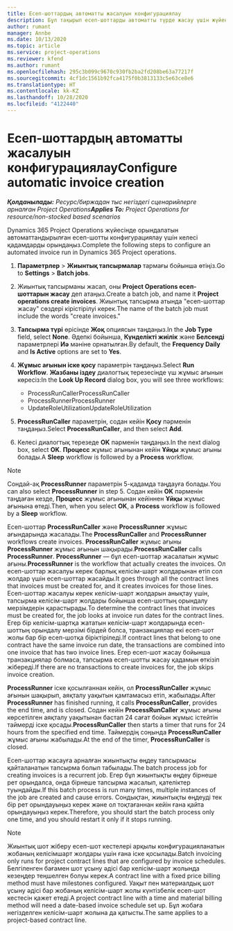 ```yaml
---
title: Есеп-шоттардың автоматты жасалуын конфигурациялау
description: Бұл тақырып есеп-шоттарды автоматты түрде жасау үшін жүйені конфигурациялау жолдары туралы ақпарат береді.
author: rumant
manager: Annbe
ms.date: 10/13/2020
ms.topic: article
ms.service: project-operations
ms.reviewer: kfend
ms.author: rumant
ms.openlocfilehash: 295c3b099c9670c930fb2ba2fd208be63a77217f
ms.sourcegitcommit: 4cf1dc1561b92fca4175f0b3813133c5e63ce8e6
ms.translationtype: HT
ms.contentlocale: kk-KZ
ms.lasthandoff: 10/28/2020
ms.locfileid: "4122440"
---
```

# <a name="configure-automatic-invoice-creation"></a><span data-ttu-id="c6064-103">Есеп-шоттардың автоматты жасалуын конфигурациялау</span><span class="sxs-lookup"><span data-stu-id="c6064-103">Configure automatic invoice creation</span></span>

<span data-ttu-id="c6064-104">_**Қолданылады:** Ресурс/биржадан тыс негіздегі сценарийлерге арналған Project Operations_</span><span class="sxs-lookup"><span data-stu-id="c6064-104">_**Applies To:** Project Operations for resource/non-stocked based scenarios_</span></span>


<span data-ttu-id="c6064-105">Dynamics 365 Project Operations жүйесінде орындалатын автоматтандырылған есеп-шотты конфигурациялау үшін келесі қадамдарды орындаңыз.</span><span class="sxs-lookup"><span data-stu-id="c6064-105">Complete the following steps to configure an automated invoice run in Dynamics 365 Project operations.</span></span>

1. <span data-ttu-id="c6064-106">**Параметрлер** > **Жиынтық тапсырмалар** тармағы бойынша өтіңіз.</span><span class="sxs-lookup"><span data-stu-id="c6064-106">Go to **Settings** > **Batch jobs**.</span></span>
2. <span data-ttu-id="c6064-107">Жиынтық тапсырманы жасап, оны **Project Оperations есеп-шоттарын жасау** деп атаңыз.</span><span class="sxs-lookup"><span data-stu-id="c6064-107">Create a batch job, and name it **Project operations create invoices**.</span></span> <span data-ttu-id="c6064-108">Жиынтық тапсырма атында "есеп-шоттар жасау" сөздері кірістірілуі керек.</span><span class="sxs-lookup"><span data-stu-id="c6064-108">The name of the batch job must include the words "create invoices."</span></span>
3. <span data-ttu-id="c6064-109">**Тапсырма түрі** өрісінде **Жоқ** опциясын таңдаңыз.</span><span class="sxs-lookup"><span data-stu-id="c6064-109">In the **Job Type** field, select **None**.</span></span> <span data-ttu-id="c6064-110">Әдепкі бойынша, **Күнделікті жиілік** және **Белсенді** параметрлері **Иә** мәніне орнатылған.</span><span class="sxs-lookup"><span data-stu-id="c6064-110">By default, the **Frequency Daily** and **Is Active** options are set to **Yes**.</span></span>
4. <span data-ttu-id="c6064-111">**Жұмыс ағынын іске қосу** параметрін таңдаңыз.</span><span class="sxs-lookup"><span data-stu-id="c6064-111">Select **Run Workflow**.</span></span> <span data-ttu-id="c6064-112">**Жазбаны іздеу** диалогтық терезесінде үш жұмыс ағынын көресіз:</span><span class="sxs-lookup"><span data-stu-id="c6064-112">In the **Look Up Record** dialog box, you will see three workflows:</span></span>

    - <span data-ttu-id="c6064-113">ProcessRunCaller</span><span class="sxs-lookup"><span data-stu-id="c6064-113">ProcessRunCaller</span></span>
    - <span data-ttu-id="c6064-114">ProcessRunner</span><span class="sxs-lookup"><span data-stu-id="c6064-114">ProcessRunner</span></span>
    - <span data-ttu-id="c6064-115">UpdateRoleUtilization</span><span class="sxs-lookup"><span data-stu-id="c6064-115">UpdateRoleUtilization</span></span>

5. <span data-ttu-id="c6064-116">**ProcessRunCaller** параметрін, содан кейін **Қосу** пәрменін таңдаңыз.</span><span class="sxs-lookup"><span data-stu-id="c6064-116">Select **ProcessRunCaller**, and then select **Add**.</span></span>
6. <span data-ttu-id="c6064-117">Келесі диалогтық терезеде **OK** пәрменін таңдаңыз.</span><span class="sxs-lookup"><span data-stu-id="c6064-117">In the next dialog box, select **OK**.</span></span> <span data-ttu-id="c6064-118">**Процесс** жұмыс ағынынан кейін **Ұйқы** жұмыс ағыны болады.</span><span class="sxs-lookup"><span data-stu-id="c6064-118">A **Sleep** workflow is followed by a **Process** workflow.</span></span>

  > [!NOTE]
  > <span data-ttu-id="c6064-119">Сондай-ақ **ProcessRunner** параметрін 5-қадамда таңдауға болады.</span><span class="sxs-lookup"><span data-stu-id="c6064-119">You can also select **ProcessRunner** in step 5.</span></span> <span data-ttu-id="c6064-120">Содан кейін **OK** пәрменін таңдаған кезде, **Процесс** жұмыс ағынынан кейіннен **Ұйқы** жұмыс ағынына өтеді.</span><span class="sxs-lookup"><span data-stu-id="c6064-120">Then, when you select **OK**, a **Process** workflow is followed by a **Sleep** workflow.</span></span>

<span data-ttu-id="c6064-121">Есеп-шоттар **ProcessRunCaller** және **ProcessRunner** жұмыс ағындарында жасалады.</span><span class="sxs-lookup"><span data-stu-id="c6064-121">The **ProcessRunCaller** and **ProcessRunner** workflows create invoices.</span></span> <span data-ttu-id="c6064-122">**ProcessRunCaller** жұмыс ағыны **ProcessRunner** жұмыс ағынын шақырады.</span><span class="sxs-lookup"><span data-stu-id="c6064-122">**ProcessRunCaller** calls **ProcessRunner**.</span></span> <span data-ttu-id="c6064-123">**ProcessRunner** — бұл есеп-шоттар жасалатын жұмыс ағыны.</span><span class="sxs-lookup"><span data-stu-id="c6064-123">**ProcessRunner** is the workflow that actually creates the invoices.</span></span> <span data-ttu-id="c6064-124">Ол есеп-шоттар жасалуы керек барлық келісім-шарт жолдарынан өтіп сол жолдар үшін есеп-шоттар жасайды.</span><span class="sxs-lookup"><span data-stu-id="c6064-124">It goes through all the contract lines that invoices must be created for, and it creates invoices for those lines.</span></span> <span data-ttu-id="c6064-125">Есеп-шоттар жасалуы керек келісім-шарт жолдарын анықтау үшін, тапсырма келісім-шарт жолдары бойынша есеп-шоттың орындалу мерзімдерін қарастырады.</span><span class="sxs-lookup"><span data-stu-id="c6064-125">To determine the contract lines that invoices must be created for, the job looks at invoice run dates for the contract lines.</span></span> <span data-ttu-id="c6064-126">Егер бір келісім-шартқа жататын келісім-шарт жолдарында есеп-шоттың орындалу мерзімі бірдей болса, транзакциялар екі есеп-шот жолы бар бір есеп-шотқа біріктіріледі.</span><span class="sxs-lookup"><span data-stu-id="c6064-126">If contract lines that belong to one contract have the same invoice run date, the transactions are combined into one invoice that has two invoice lines.</span></span> <span data-ttu-id="c6064-127">Егер есеп-шот жасау бойынша транзакциялар болмаса, тапсырма есеп-шотты жасау қадамын өткізіп жібереді.</span><span class="sxs-lookup"><span data-stu-id="c6064-127">If there are no transactions to create invoices for, the job skips invoice creation.</span></span>

<span data-ttu-id="c6064-128">**ProcessRunner** іске қосылғаннан кейін, ол **ProcessRunCaller** жұмыс ағынын шақырып, аяқталу уақытын қамтамасыз етіп, жабылады.</span><span class="sxs-lookup"><span data-stu-id="c6064-128">After **ProcessRunner** has finished running, it calls **ProcessRunCaller**, provides the end time, and is closed.</span></span> <span data-ttu-id="c6064-129">Содан кейін **ProcessRunCaller** жұмыс ағыны көрсетілген аяқталу уақытынан бастап 24 сағат бойын жұмыс істейтін таймерді іске қосады.</span><span class="sxs-lookup"><span data-stu-id="c6064-129">**ProcessRunCaller** then starts a timer that runs for 24 hours from the specified end time.</span></span> <span data-ttu-id="c6064-130">Таймердің соңында **ProcessRunCaller** жұмыс ағыны жабылады.</span><span class="sxs-lookup"><span data-stu-id="c6064-130">At the end of the timer, **ProcessRunCaller** is closed.</span></span>

<span data-ttu-id="c6064-131">Есеп-шоттар жасауға арналған жиынтықты өңдеу тапсырмасы қайталанатын тапсырма болып табылады.</span><span class="sxs-lookup"><span data-stu-id="c6064-131">The batch process job for creating invoices is a recurrent job.</span></span> <span data-ttu-id="c6064-132">Егер бұл жиынтықты өңдеу бірнеше рет орындалса, онда бірнеше тапсырма жасалып, қателіктер туындайды.</span><span class="sxs-lookup"><span data-stu-id="c6064-132">If this batch process is run many times, multiple instances of the job are created and cause errors.</span></span> <span data-ttu-id="c6064-133">Сондықтан, жиынтықты өңдеуді тек бір рет орындауыңыз керек және ол тоқтағаннан кейін ғана қайта орындауыңыз керек.</span><span class="sxs-lookup"><span data-stu-id="c6064-133">Therefore, you should start the batch process only one time, and you should restart it only if it stops running.</span></span>

> [!NOTE]
> <span data-ttu-id="c6064-134">Жиынтық шот жіберу есеп-шот кестелері арқылы конфигурацияланатын жобаның келісімшарт жолдары үшін ғана іске қосылады.</span><span class="sxs-lookup"><span data-stu-id="c6064-134">Batch invoicing only runs for project contract lines that are configured by invoice schedules.</span></span> <span data-ttu-id="c6064-135">Белгіленген бағамен шот ұсыну әдісі бар келісім-шарт жолында кезеңдер теңшелген болуы керек.</span><span class="sxs-lookup"><span data-stu-id="c6064-135">A contract line with a fixed price billing method must have milestones configured.</span></span> <span data-ttu-id="c6064-136">Уақыт пен материалдық шот ұсыну әдісі бар жобаның келісім-шарт жолы күнтізбелік есеп-шот кестесін қажет етеді.</span><span class="sxs-lookup"><span data-stu-id="c6064-136">A project contract line with a time and material billing method will need a date-based invoice schedule set up.</span></span> <span data-ttu-id="c6064-137">Бұл жобаға негізделген келісім-шарт жолына да қатысты.</span><span class="sxs-lookup"><span data-stu-id="c6064-137">The same applies to a project-based contract line.</span></span>     
